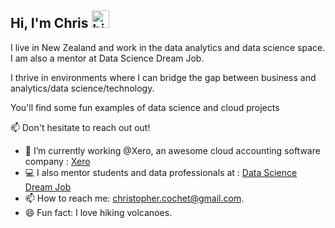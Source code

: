 ## Hi, I'm Chris <img src="https://user-images.githubusercontent.com/1303154/88677602-1635ba80-d120-11ea-84d8-d263ba5fc3c0.gif" width="28px" alt="hi">

I live in New Zealand and work in the data analytics and data science space. I am also a mentor at Data Science Dream Job.

I thrive in environments where I can bridge the gap between business and analytics/data science/technology.

You'll find some fun examples of data science and cloud projects

:mailbox: Don't hesitate to reach out out!


- 🔭 I’m currently working @Xero, an awesome cloud accounting software company : [Xero](https://www.xero.com)
- :computer: I also mentor students and data professionals at : [Data Science Dream Job](https://www.datasciencedreamjob.com)
- 📫 How to reach me: christopher.cochet@gmail.com.
- 😄 Fun fact: I love hiking volcanoes.
